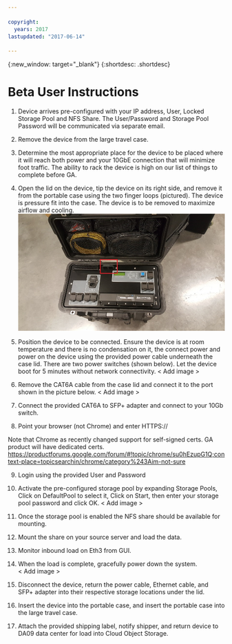 ```yaml
---

copyright:
  years: 2017
lastupdated: "2017-06-14"

---
```

{:new_window: target="_blank"}
{:shortdesc: .shortdesc}

# Beta User Instructions


1.	Device arrives pre-configured with your IP address, User, Locked Storage Pool and NFS Share.  The User/Password and Storage Pool Password will be communicated via separate email.

2.	Remove the device from the large travel case.

3.	Determine the most appropriate place for the device to be placed where it will reach both power and your 10GbE connection that will minimize foot traffic.  The ability to rack the device is high on our list of things to complete before GA.

4.	Open the lid on the device, tip the device on its right side, and remove it from the portable case using the two finger loops (pictured).  The device is pressure fit into the case.  The device is to be removed to maximize airflow and cooling.
    ![Top of Device](/images/userguide1.png)

5.	Position the device to be connected.  Ensure the device is at room temperature and there is no condensation on it, the connect power and power on the device using the provided power cable underneath the case lid.  There are two power switches (shown below). Let the device boot for 5 minutes without network connectivity.
    < Add image >
 
6.	Remove the CAT6A cable from the case lid and connect it to the port shown in the picture below.
    < Add image >

7.	Connect the provided CAT6A to SFP+ adapter and connect to your 10Gb switch.

8.	Point your browser (not Chrome) and enter HTTPS://<youreth3ip>  

Note that Chrome as recently changed support for self-signed certs.  GA product will have dedicated certs. https://productforums.google.com/forum/#!topic/chrome/su0hEzupG1Q;context-place=topicsearchin/chrome/category%243Aim-not-sure

9.	Login using the provided User and Password

10.	Activate the pre-configured storage pool by expanding Storage Pools, Click on DefaultPool to select it, Click on Start, then enter your storage pool password and click OK. 
    < Add image >

11.	Once the storage pool is enabled the NFS share should be available for mounting.

12.	Mount the share on your source server and load the data.

13.	Monitor inbound load on Eth3 from GUI.

14.	When the load is complete, gracefully power down the system.  
    < Add image >
 
15.	Disconnect the device, return the power cable, Ethernet cable, and SFP+ adapter into their respective storage locations under the lid.  

16.	Insert the device into the portable case, and insert the portable case into the large travel case.

17.	Attach the provided shipping label, notify shipper, and return device to DA09 data center for load into Cloud Object Storage.
